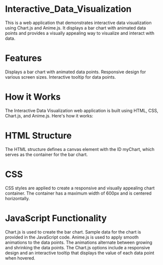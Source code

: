 # Interactive_Data_Visualization

This is a web application that demonstrates interactive data visualization using Chart.js and Anime.js. 
It displays a bar chart with animated data points and provides a visually appealing way to visualize and interact with data.

# Features
Displays a bar chart with animated data points.
Responsive design for various screen sizes.
Interactive tooltip for data points.

# How it Works
The Interactive Data Visualization web application is built using HTML, CSS, Chart.js, and Anime.js. Here's how it works:

 # HTML Structure
 The HTML structure defines a canvas element with the ID myChart, which serves as the container for the bar chart.
# CSS 
CSS styles are applied to create a responsive and visually appealing chart container. The container has a maximum width of 600px and is centered horizontally.
# JavaScript Functionality
Chart.js is used to create the bar chart. Sample data for the chart is provided in the JavaScript code.
Anime.js is used to apply smooth animations to the data points. The animations alternate between growing and shrinking the data points.
The Chart.js options include a responsive design and an interactive tooltip that displays the value of each data point when hovered.

 
